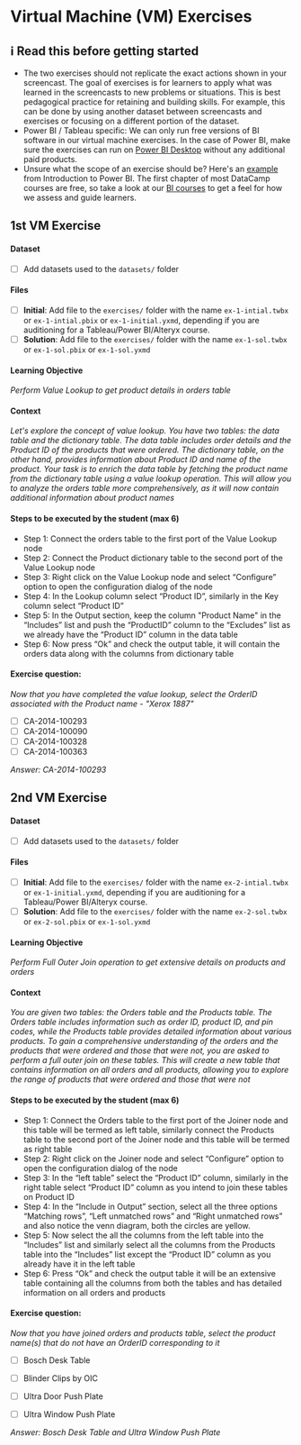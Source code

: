 # Virtual Machine (VM) Exercises

## :information_source: Read this before getting started
- The two exercises should not replicate the exact actions shown in your screencast. The goal of exercises is for learners to apply what was learned in the screencasts to new problems or situations. This is best pedagogical practice for retaining and building skills. For example, this can be done by using another dataset between screencasts and exercises or focusing on a different portion of the dataset.
- Power BI / Tableau specific: We can only run free versions of BI software in our virtual machine exercises. In the case of Power BI, make sure the exercises can run on [Power BI Desktop](https://powerbi.microsoft.com/en-us/desktop/) without any additional paid products. 
- Unsure what the scope of an exercise should be? Here's an [example](https://campus.datacamp.com/courses/introduction-to-power-bi/getting-started-with-power-bi?ex=14) from Introduction to Power BI. The first chapter of most DataCamp courses are free, so take a look at our [BI courses](https://learn.datacamp.com/courses?technologies=Tableau&technologies=Power%20BI) to get a feel for how we assess and guide learners.

## 1st VM Exercise

#### Dataset

- [ ] Add datasets used to the `datasets/` folder

#### Files

- [ ] **Initial**: Add file to the `exercises/`  folder with the name `ex-1-intial.twbx` or `ex-1-intial.pbix` or `ex-1-initial.yxmd`, depending if you are auditioning for a Tableau/Power BI/Alteryx course.
- [ ] **Solution**: Add file to the `exercises/`  folder with the name `ex-1-sol.twbx` or `ex-1-sol.pbix` or `ex-1-sol.yxmd`

#### Learning Objective

*Perform Value Lookup to get product details in orders table*

#### Context

*Let's explore the concept of value lookup. You have two tables: the data table and the dictionary table. The data table includes order details and the Product ID of the products that were ordered. The dictionary table, on the other hand, provides information about Product ID and name of the product. Your task is to enrich the data table by fetching the product name from the dictionary table using a value lookup operation. This will allow you to analyze the orders table more comprehensively, as it will now contain additional information about product names*

#### Steps to be executed by the student (max 6)

- Step 1: Connect the orders table to the first port of the Value Lookup node
- Step 2: Connect the Product dictionary table to the second port of the Value Lookup node
- Step 3: Right click on the Value Lookup node and select “Configure” option to open the configuration dialog of the node
- Step 4: In the Lookup column select “Product ID”, similarly in the Key column select “Product ID”
- Step 5: In the Output section, keep the column "Product Name" in the “Includes” list and push the “ProductID” column to the “Excludes” list as we already have the “Product ID” column in the data table
- Step 6: Now press “Ok” and check the output table, it will contain the orders data along with the columns from dictionary table  


#### Exercise question:
*Now that you have completed the value lookup, select the OrderID associated with the Product name - "Xerox 1887"*
- [ ] CA-2014-100293
- [ ] CA-2014-100090
- [ ] CA-2014-100328
- [ ] CA-2014-100363

*Answer: CA-2014-100293*

## 2nd VM Exercise

#### Dataset

- [ ] Add datasets used to the `datasets/` folder

#### Files

- [ ] **Initial**: Add file to the `exercises/`  folder with the name `ex-2-intial.twbx` or `ex-1-initial.yxmd`, depending if you are auditioning for a Tableau/Power BI/Alteryx course.
- [ ] **Solution**: Add file to the `exercises/`  folder with the name `ex-2-sol.twbx` or `ex-2-sol.pbix` or `ex-1-sol.yxmd`

#### Learning Objective

*Perform Full Outer Join operation to get extensive details on products and orders*

#### Context

*You are given two tables: the Orders table and the Products table. The Orders table includes information such as order ID, product ID, and pin codes, while the Products table provides detailed information about various products. To gain a comprehensive understanding of the orders and the products that were ordered and those that were not, you are asked to perform a full outer join on these tables. This will create a new table that contains information on all orders and all products, allowing you to explore the range of products that were ordered and those that were not*

#### Steps to be executed by the student (max 6)

- Step 1: Connect the Orders table to the first port of the Joiner node and this table will be termed as left table, similarly connect the Products table to the second port of the Joiner node and this table will be termed as right table 
- Step 2: Right click on the Joiner node and select “Configure” option to open the configuration dialog of the node
- Step 3: In the “left table” select the “Product ID” column, similarly in the right table select “Product ID” column as you intend to join these tables on Product ID
- Step 4: In the “Include in Output” section, select all the three options “Matching rows”, “Left unmatched rows” and “Right unmatched rows” and also notice the venn diagram, both the circles are yellow.  
- Step 5: Now select the all the columns from the left table into the “Includes” list and similarly select all the columns from the Products table into the “Includes” list except the “Product ID” column as you already have it in the left table   
- Step 6: Press “Ok” and check the output table it will be an extensive table containing all the columns from both the tables and has detailed information on all orders and products

#### Exercise question:
*Now that you have joined orders and products table, select the product name(s) that do not have an OrderID corresponding to it*
- [ ] Bosch Desk Table
- [ ] Blinder Clips by OIC
- [ ] Ultra Door Push Plate
- [ ] Ultra Window Push Plate 


*Answer: Bosch Desk Table and Ultra Window Push Plate*




